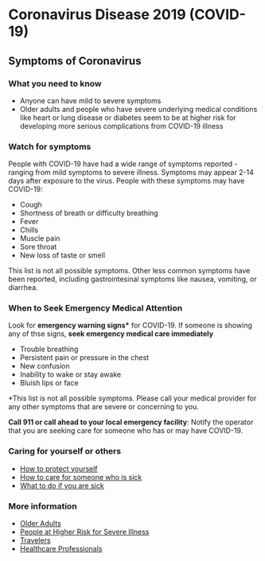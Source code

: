 # Coronavirus Disease 2019 (COVID-19)
## Symptoms of Coronavirus
### What you need to know
* Anyone can have mild to severe symptoms
* Older adults and people who have severe underlying medical conditions like heart or lung disease or diabetes seem to be at higher risk for developing more serious complications from COVID-19 illness
### Watch for symptoms
People with COVID-19 have had a wide range of symptoms reported - ranging from mild symptoms to severe illness.
Symptoms may appear 2-14 days after exposure to the virus. People with these symptoms may have COVID-19:
* Cough
* Shortness of breath or difficulty breathing
* Fever
* Chills 
* Muscle pain
* Sore throat
* New loss of taste or smell

This list is not all possible symptoms. Other less common symptoms have been reported, including gastrointesinal symptoms like nausea, vomiting, or diarrhea.
### When to Seek Emergency Medical Attention
Look for **emergency warning signs\*** for COVID-19. If someone is showing any of thse signs, **seek emergency medical care immediately**
* Trouble breathing
* Persistent pain or pressure in the chest
* New confusion
* Inability to wake or stay awake
* Bluish lips or face

\*This list is not all possible symptoms. Please call your medical provider for any other symptoms that are severe or concerning to you.

**Call 911 or call ahead to your local emergency facility**: Notify the operator that you are seeking care for someone who has or may have COVID-19.

### Caring for yourself or others
* [How to protect yourself](https://www.cdc.gov/coronavirus/2019-ncov/prevent-getting-sick/prevention.html)
* [How to care for someone who is sick](https://www.cdc.gov/coronavirus/2019-ncov/if-you-are-sick/care-for-someone.html)
* [What to do if you are sick](https://www.cdc.gov/coronavirus/2019-ncov/if-you-are-sick/care-for-someone.html)
### More information
* [Older Adults](https://www.cdc.gov/coronavirus/2019-ncov/need-extra-precautions/older-adults.html)
* [People at Higher Risk for Severe Illness](https://www.cdc.gov/coronavirus/2019-ncov/need-extra-precautions/people-at-higher-risk-old.html)
* [Travelers](https://www.cdc.gov/coronavirus/2019-ncov/travelers/index.html)
* [Healthcare Professionals](https://www.cdc.gov/coronavirus/2019-ncov/hcp/index.html)
